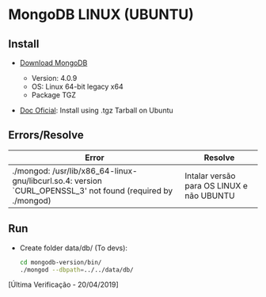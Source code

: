 # MongoDB LINUX (UBUNTU)

## Install

- [Download MongoDB]
    - Version: 4.0.9
    - OS: Linux 64-bit legacy x64
    - Package TGZ

- [Doc Oficial]: Install using .tgz Tarball on Ubuntu

## Errors/Resolve

| Error | Resolve |
| --- | --- |
| ./mongod: /usr/lib/x86_64-linux-gnu/libcurl.so.4: version `CURL_OPENSSL_3' not found (required by ./mongod) | Intalar versão para OS LINUX e não UBUNTU |

## Run

- Create folder data/db/ (To devs):
    ```bash
    cd mongodb-version/bin/
    ./mongod --dbpath=../../data/db/
    ```


[Última Verificação - 20/04/2019]

[Download MongoDB]:<https://fastdl.mongodb.org/linux/mongodb-linux-x86_64-4.0.9.tgz>
[Doc Oficial]:<https://docs.mongodb.com/master/tutorial/install-mongodb-on-ubuntu-tarball/>